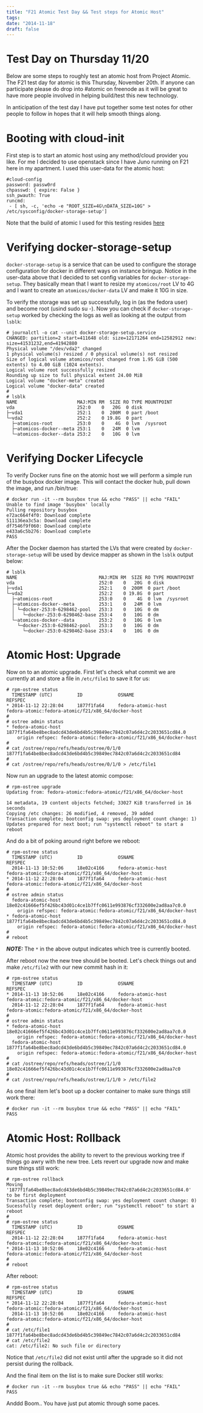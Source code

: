 ```yaml
---
title: "F21 Atomic Test Day && Test steps for Atomic Host"
tags:
date: "2014-11-18"
draft: false
---
```


Test Day on Thursday 11/20
==========================

Below are some steps to roughly test an atomic host from Project Atomic.
The F21 test day for atomic is this Thursday, November 20th. If anyone
can participate please do drop into #atomic on freenode as it will be
great to have more people involved in helping build/test this new
technology.

In anticipation of the test day I have put together some test notes for
other people to follow in hopes that it will help smooth things along.

Booting with cloud-init
=======================

First step is to start an atomic host using any method/cloud provider
you like. For me I decided to use openstack since I have Juno running on
F21 here in my apartment. I used this user-data for the atomic host:

```nohighlight
#cloud-config
password: passw0rd
chpasswd: { expire: False }
ssh_pwauth: True
runcmd:
 - [ sh, -c, 'echo -e "ROOT_SIZE=4G\nDATA_SIZE=10G" > /etc/sysconfig/docker-storage-setup']
```

Note that the build of atomic I used for this testing resides
[here](https://kojipkgs.fedoraproject.org//work/tasks/8904/8118904/Fedora-Cloud-Atomic-20141112-21.x86_64.qcow2)

Verifying docker-storage-setup
==============================

`docker-storage-setup` is a service that can be used to configure the
storage configuration for docker in different ways on instance bringup.
Notice in the user-data above that I decided to set config variables for
`docker-storage-setup`. They basically mean that I want to resize my
`atomicos/root` LV to 4G and I want to create an
`atomicos/docker-data` LV and make it 10G in size.

To verify the storage was set up successfully, log in (as the fedora
user) and become root (usind sudo su -). Now you can check if
`docker-storage-setup` worked by checking the logs as well as looking
at the output from `lsblk`:

```nohighlight
# journalctl -o cat --unit docker-storage-setup.service
CHANGED: partition=2 start=411648 old: size=12171264 end=12582912 new: size=41531232,end=41942880
Physical volume "/dev/vda2" changed
1 physical volume(s) resized / 0 physical volume(s) not resized
Size of logical volume atomicos/root changed from 1.95 GiB (500 extents) to 4.00 GiB (1024 extents).
Logical volume root successfully resized
Rounding up size to full physical extent 24.00 MiB
Logical volume "docker-meta" created
Logical volume "docker-data" created
#
# lsblk
NAME                      MAJ:MIN RM  SIZE RO TYPE MOUNTPOINT
vda                       252:0    0   20G  0 disk 
├─vda1                    252:1    0  200M  0 part /boot
└─vda2                    252:2    0 19.8G  0 part 
  ├─atomicos-root         253:0    0    4G  0 lvm  /sysroot
  ├─atomicos-docker--meta 253:1    0   24M  0 lvm  
  └─atomicos-docker--data 253:2    0   10G  0 lvm
```

Verifying Docker Lifecycle
==========================

To verify Docker runs fine on the atomic host we will perform a simple
run of the busybox docker image. This will contact the docker hub, pull
down the image, and run /bin/true:

```nohighlight
# docker run -it --rm busybox true && echo "PASS" || echo "FAIL"
Unable to find image 'busybox' locally
Pulling repository busybox
e72ac664f4f0: Download complete 
511136ea3c5a: Download complete 
df7546f9f060: Download complete 
e433a6c5b276: Download complete 
PASS
```

After the Docker daemon has started the LVs that were created by
`docker-storage-setup` will be used by device mapper as shown in the
`lsblk` output below:

```nohighlight
# lsblk
NAME                              MAJ:MIN RM  SIZE RO TYPE MOUNTPOINT
vda                               252:0    0   20G  0 disk 
├─vda1                            252:1    0  200M  0 part /boot
└─vda2                            252:2    0 19.8G  0 part 
  ├─atomicos-root                 253:0    0    4G  0 lvm  /sysroot
  ├─atomicos-docker--meta         253:1    0   24M  0 lvm  
  │ └─docker-253:0-6298462-pool   253:3    0   10G  0 dm   
  │   └─docker-253:0-6298462-base 253:4    0   10G  0 dm   
  └─atomicos-docker--data         253:2    0   10G  0 lvm  
    └─docker-253:0-6298462-pool   253:3    0   10G  0 dm   
      └─docker-253:0-6298462-base 253:4    0   10G  0 dm
```

Atomic Host: Upgrade
====================

Now on to an atomic upgrade. First let's check what commit we are
currently at and store a file in `/etc/file1` to save it for us:

```nohighlight
# rpm-ostree status
  TIMESTAMP (UTC)         ID             OSNAME                 REFSPEC
* 2014-11-12 22:28:04     1877f1fa64     fedora-atomic-host     fedora-atomic:fedora-atomic/f21/x86_64/docker-host     
# 
# ostree admin status
* fedora-atomic-host 1877f1fa64be8bec8adcd43de6bd4b5c39849ec7842c07a6d4c2c2033651cd84.0
    origin refspec: fedora-atomic:fedora-atomic/f21/x86_64/docker-host
# 
# cat /ostree/repo/refs/heads/ostree/0/1/0
1877f1fa64be8bec8adcd43de6bd4b5c39849ec7842c07a6d4c2c2033651cd84
# 
# cat /ostree/repo/refs/heads/ostree/0/1/0 > /etc/file1
```

Now run an upgrade to the latest atomic compose:

```nohighlight
# rpm-ostree upgrade
Updating from: fedora-atomic:fedora-atomic/f21/x86_64/docker-host

14 metadata, 19 content objects fetched; 33027 KiB transferred in 16 seconds
Copying /etc changes: 26 modified, 4 removed, 39 added
Transaction complete; bootconfig swap: yes deployment count change: 1)
Updates prepared for next boot; run "systemctl reboot" to start a reboot
```

And do a bit of poking around right before we reboot:

```nohighlight
# rpm-ostree status
  TIMESTAMP (UTC)         ID             OSNAME                 REFSPEC                                                
  2014-11-13 10:52:06     18e02c4166     fedora-atomic-host     fedora-atomic:fedora-atomic/f21/x86_64/docker-host     
* 2014-11-12 22:28:04     1877f1fa64     fedora-atomic-host     fedora-atomic:fedora-atomic/f21/x86_64/docker-host     
# 
# ostree admin status
  fedora-atomic-host 18e02c41666ef5f426bc43d01c4ce1b7ffc0611e993876cf332600e2ad8aa7c0.0
    origin refspec: fedora-atomic:fedora-atomic/f21/x86_64/docker-host
* fedora-atomic-host 1877f1fa64be8bec8adcd43de6bd4b5c39849ec7842c07a6d4c2c2033651cd84.0
    origin refspec: fedora-atomic:fedora-atomic/f21/x86_64/docker-host
#
# reboot
```


***NOTE:*** The `*` in the above output indicates which tree is currently booted.

After reboot now the new tree should be booted. Let's check things out
and make `/etc/file2` with our new commit hash in it:

```nohighlight
# rpm-ostree status
  TIMESTAMP (UTC)         ID             OSNAME                 REFSPEC                                                
* 2014-11-13 10:52:06     18e02c4166     fedora-atomic-host     fedora-atomic:fedora-atomic/f21/x86_64/docker-host     
  2014-11-12 22:28:04     1877f1fa64     fedora-atomic-host     fedora-atomic:fedora-atomic/f21/x86_64/docker-host     
# 
# ostree admin status
* fedora-atomic-host 18e02c41666ef5f426bc43d01c4ce1b7ffc0611e993876cf332600e2ad8aa7c0.0
    origin refspec: fedora-atomic:fedora-atomic/f21/x86_64/docker-host
  fedora-atomic-host 1877f1fa64be8bec8adcd43de6bd4b5c39849ec7842c07a6d4c2c2033651cd84.0
    origin refspec: fedora-atomic:fedora-atomic/f21/x86_64/docker-host
# 
# cat /ostree/repo/refs/heads/ostree/1/1/0
18e02c41666ef5f426bc43d01c4ce1b7ffc0611e993876cf332600e2ad8aa7c0
# 
# cat /ostree/repo/refs/heads/ostree/1/1/0 > /etc/file2
```

As one final item let's boot up a docker container to make sure things
still work there:

```nohighlight
# docker run -it --rm busybox true && echo "PASS" || echo "FAIL"
PASS
```

Atomic Host: Rollback
=====================

Atomic host provides the ability to revert to the previous working tree
if things go awry with the new tree. Lets revert our upgrade now and
make sure things still work:

```nohighlight
# rpm-ostree rollback
Moving '1877f1fa64be8bec8adcd43de6bd4b5c39849ec7842c07a6d4c2c2033651cd84.0' to be first deployment
Transaction complete; bootconfig swap: yes deployment count change: 0)
Sucessfully reset deployment order; run "systemctl reboot" to start a reboot
#
# rpm-ostree status
  TIMESTAMP (UTC)         ID             OSNAME                 REFSPEC                                                
  2014-11-12 22:28:04     1877f1fa64     fedora-atomic-host     fedora-atomic:fedora-atomic/f21/x86_64/docker-host     
* 2014-11-13 10:52:06     18e02c4166     fedora-atomic-host     fedora-atomic:fedora-atomic/f21/x86_64/docker-host
#
# reboot
```

After reboot:

```nohighlight
# rpm-ostree status
  TIMESTAMP (UTC)         ID             OSNAME                 REFSPEC                                                
* 2014-11-12 22:28:04     1877f1fa64     fedora-atomic-host     fedora-atomic:fedora-atomic/f21/x86_64/docker-host     
  2014-11-13 10:52:06     18e02c4166     fedora-atomic-host     fedora-atomic:fedora-atomic/f21/x86_64/docker-host     
# 
# cat /etc/file1 
1877f1fa64be8bec8adcd43de6bd4b5c39849ec7842c07a6d4c2c2033651cd84
# cat /etc/file2
cat: /etc/file2: No such file or directory
```

Notice that `/etc/file2` did not exist until after the upgrade so it
did not persist during the rollback.

And the final item on the list is to make sure Docker still works:

```nohighlight
# docker run -it --rm busybox true && echo "PASS" || echo "FAIL"
PASS
```

Anddd Boom.. You have just put atomic through some paces.

